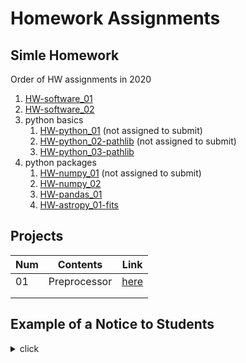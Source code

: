 # Homework Assignments

## Simle Homework

Order of HW assignments in 2020

1. [HW-software_01](HW-software_01.md)
2. [HW-software_02](HW-software_02.md)
3. python basics
   1. [HW-python_01](HW-python_01.md) (not assigned to submit)
   2. [HW-python_02-pathlib](HW-python_02-pathlib.md) (not assigned to submit)
   3. [HW-python_03-pathlib](HW-python_03-pathlib.md)
4. python packages
   1. [HW-numpy_01](HW-numpy_01.md) (not assigned to submit)
   2. [HW-numpy_02](HW-numpy_02.md) 
   3. [HW-pandas_01](HW-pandas_01.md) 
   4. [HW-astropy_01-fits](HW-astropy_01-fits.md) 



## Projects

| Num  | Contents     | Link                                                         |
| ---- | ------------ | ------------------------------------------------------------ |
| 01   | Preprocessor | [here](https://github.com/ysBach/AO2019/blob/master/Assignments/Proj01-Preprocessor.md) |
|      |              |                                                              |
|      |              |                                                              |



## Example of a Notice to Students

<details><summary>click</summary>
<p>
> Solve [this](https://github.com/ysBach/SNU_AOclass/blob/master/Assignments/HW-python_03-pathlib.md).
>
> Please submit as a single PDF file.
>
> 
>
> **NOTE**
>
> While you are solving this, you may need some help from reference materials.
>
> Look at the descriptions, especially references, at [here](https://github.com/ysBach/SNU_AOclass/tree/master/Notebooks/python_prep) (여기 설명된 참고자료들을 참고하시면 좋습니다)
>
> Notebooks for numpy, pandas, and astropy may not be helpful for this homework, but it will be helpful for the next ones.
>
> 
>
> More basic **exercises** here (no need to submit answer sheet for these; 이건 제출하는 거 아닙니다! 참고하라고 둔 연습용 문제입니다):
>
> (1) [Basic python](https://github.com/ysBach/SNU_AOclass/blob/master/Assignments/HW-python_01.md)
>
> (2) [Basic pathlib](https://github.com/ysBach/SNU_AOclass/blob/master/Assignments/HW-python_02-pathlib.md)

</p>
</details>